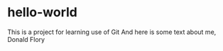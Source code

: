 # hello-world
This is a project for learning use of Git
And here is some text about me, Donald Flory
